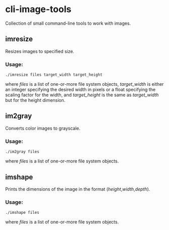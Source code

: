 # cli-image-tools
Collection of small command-line tools to work with images.

## imresize
Resizes images to specified size.

### Usage:
```{r}
./imresize files target_width target_height
```
where *files* is a list of one-or-more file system objects, *target_width* is either an integer specifying the desired width in pixels or a float specifying the scaling factor for the width, and *target_height* is the same as *target_width* but for the height dimension.

## im2gray
Converts color images to grayscale.

### Usage:
```{r}
./im2gray files
```
where *files* is a list of one-or-more file system objects.

## imshape
Prints the dimensions of the image in the format (*height*,*width*,*depth*).

### Usage:
```{r}
./imshape files
```
where *files* is a list of one-or-more file system objects.
